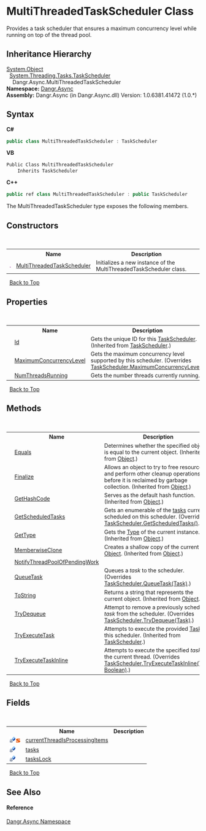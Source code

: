 # MultiThreadedTaskScheduler Class
 

Provides a task scheduler that ensures a maximum concurrency level while running on top of the thread pool.


## Inheritance Hierarchy
<a href="http://msdn2.microsoft.com/en-us/library/e5kfa45b" target="_blank">System.Object</a><br />&nbsp;&nbsp;<a href="http://msdn2.microsoft.com/en-us/library/dd321418" target="_blank">System.Threading.Tasks.TaskScheduler</a><br />&nbsp;&nbsp;&nbsp;&nbsp;Dangr.Async.MultiThreadedTaskScheduler<br />
**Namespace:**&nbsp;<a href="N_Dangr_Async">Dangr.Async</a><br />**Assembly:**&nbsp;Dangr.Async (in Dangr.Async.dll) Version: 1.0.6381.41472 (1.0.*)

## Syntax

**C#**<br />
``` C#
public class MultiThreadedTaskScheduler : TaskScheduler
```

**VB**<br />
``` VB
Public Class MultiThreadedTaskScheduler
	Inherits TaskScheduler
```

**C++**<br />
``` C++
public ref class MultiThreadedTaskScheduler : public TaskScheduler
```

The MultiThreadedTaskScheduler type exposes the following members.


## Constructors
&nbsp;<table><tr><th></th><th>Name</th><th>Description</th></tr><tr><td>![Public method](media/pubmethod.gif "Public method")</td><td><a href="M_Dangr_Async_MultiThreadedTaskScheduler__ctor">MultiThreadedTaskScheduler</a></td><td>
Initializes a new instance of the MultiThreadedTaskScheduler class.</td></tr></table>&nbsp;
<a href="#multithreadedtaskscheduler-class">Back to Top</a>

## Properties
&nbsp;<table><tr><th></th><th>Name</th><th>Description</th></tr><tr><td>![Public property](media/pubproperty.gif "Public property")</td><td><a href="http://msdn2.microsoft.com/en-us/library/dd321552" target="_blank">Id</a></td><td>
Gets the unique ID for this <a href="http://msdn2.microsoft.com/en-us/library/dd321418" target="_blank">TaskScheduler</a>.
 (Inherited from <a href="http://msdn2.microsoft.com/en-us/library/dd321418" target="_blank">TaskScheduler</a>.)</td></tr><tr><td>![Public property](media/pubproperty.gif "Public property")</td><td><a href="P_Dangr_Async_MultiThreadedTaskScheduler_MaximumConcurrencyLevel">MaximumConcurrencyLevel</a></td><td>
Gets the maximum concurrency level supported by this scheduler.
 (Overrides <a href="http://msdn2.microsoft.com/en-us/library/dd321559" target="_blank">TaskScheduler.MaximumConcurrencyLevel</a>.)</td></tr><tr><td>![Public property](media/pubproperty.gif "Public property")</td><td><a href="P_Dangr_Async_MultiThreadedTaskScheduler_NumThreadsRunning">NumThreadsRunning</a></td><td>
Gets the number threads currently running.</td></tr></table>&nbsp;
<a href="#multithreadedtaskscheduler-class">Back to Top</a>

## Methods
&nbsp;<table><tr><th></th><th>Name</th><th>Description</th></tr><tr><td>![Public method](media/pubmethod.gif "Public method")</td><td><a href="http://msdn2.microsoft.com/en-us/library/bsc2ak47" target="_blank">Equals</a></td><td>
Determines whether the specified object is equal to the current object.
 (Inherited from <a href="http://msdn2.microsoft.com/en-us/library/e5kfa45b" target="_blank">Object</a>.)</td></tr><tr><td>![Protected method](media/protmethod.gif "Protected method")</td><td><a href="http://msdn2.microsoft.com/en-us/library/4k87zsw7" target="_blank">Finalize</a></td><td>
Allows an object to try to free resources and perform other cleanup operations before it is reclaimed by garbage collection.
 (Inherited from <a href="http://msdn2.microsoft.com/en-us/library/e5kfa45b" target="_blank">Object</a>.)</td></tr><tr><td>![Public method](media/pubmethod.gif "Public method")</td><td><a href="http://msdn2.microsoft.com/en-us/library/zdee4b3y" target="_blank">GetHashCode</a></td><td>
Serves as the default hash function.
 (Inherited from <a href="http://msdn2.microsoft.com/en-us/library/e5kfa45b" target="_blank">Object</a>.)</td></tr><tr><td>![Protected method](media/protmethod.gif "Protected method")</td><td><a href="M_Dangr_Async_MultiThreadedTaskScheduler_GetScheduledTasks">GetScheduledTasks</a></td><td>
Gets an enumerable of the <a href="F_Dangr_Async_MultiThreadedTaskScheduler_tasks">tasks</a> currently scheduled on this scheduler.
 (Overrides <a href="http://msdn2.microsoft.com/en-us/library/dd321302" target="_blank">TaskScheduler.GetScheduledTasks()</a>.)</td></tr><tr><td>![Public method](media/pubmethod.gif "Public method")</td><td><a href="http://msdn2.microsoft.com/en-us/library/dfwy45w9" target="_blank">GetType</a></td><td>
Gets the <a href="http://msdn2.microsoft.com/en-us/library/42892f65" target="_blank">Type</a> of the current instance.
 (Inherited from <a href="http://msdn2.microsoft.com/en-us/library/e5kfa45b" target="_blank">Object</a>.)</td></tr><tr><td>![Protected method](media/protmethod.gif "Protected method")</td><td><a href="http://msdn2.microsoft.com/en-us/library/57ctke0a" target="_blank">MemberwiseClone</a></td><td>
Creates a shallow copy of the current <a href="http://msdn2.microsoft.com/en-us/library/e5kfa45b" target="_blank">Object</a>.
 (Inherited from <a href="http://msdn2.microsoft.com/en-us/library/e5kfa45b" target="_blank">Object</a>.)</td></tr><tr><td>![Private method](media/privmethod.gif "Private method")</td><td><a href="M_Dangr_Async_MultiThreadedTaskScheduler_NotifyThreadPoolOfPendingWork">NotifyThreadPoolOfPendingWork</a></td><td /></tr><tr><td>![Protected method](media/protmethod.gif "Protected method")</td><td><a href="M_Dangr_Async_MultiThreadedTaskScheduler_QueueTask">QueueTask</a></td><td>
Queues a *task* to the scheduler.
 (Overrides <a href="http://msdn2.microsoft.com/en-us/library/dd321313" target="_blank">TaskScheduler.QueueTask(Task)</a>.)</td></tr><tr><td>![Public method](media/pubmethod.gif "Public method")</td><td><a href="http://msdn2.microsoft.com/en-us/library/7bxwbwt2" target="_blank">ToString</a></td><td>
Returns a string that represents the current object.
 (Inherited from <a href="http://msdn2.microsoft.com/en-us/library/e5kfa45b" target="_blank">Object</a>.)</td></tr><tr><td>![Protected method](media/protmethod.gif "Protected method")</td><td><a href="M_Dangr_Async_MultiThreadedTaskScheduler_TryDequeue">TryDequeue</a></td><td>
Attempt to remove a previously scheduled *task* from the scheduler.
 (Overrides <a href="http://msdn2.microsoft.com/en-us/library/dd449203" target="_blank">TaskScheduler.TryDequeue(Task)</a>.)</td></tr><tr><td>![Protected method](media/protmethod.gif "Protected method")</td><td><a href="http://msdn2.microsoft.com/en-us/library/dd449173" target="_blank">TryExecuteTask</a></td><td>
Attempts to execute the provided <a href="http://msdn2.microsoft.com/en-us/library/dd235678" target="_blank">Task</a> on this scheduler.
 (Inherited from <a href="http://msdn2.microsoft.com/en-us/library/dd321418" target="_blank">TaskScheduler</a>.)</td></tr><tr><td>![Protected method](media/protmethod.gif "Protected method")</td><td><a href="M_Dangr_Async_MultiThreadedTaskScheduler_TryExecuteTaskInline">TryExecuteTaskInline</a></td><td>
Attempts to execute the specified *task* on the current thread.
 (Overrides <a href="http://msdn2.microsoft.com/en-us/library/dd449178" target="_blank">TaskScheduler.TryExecuteTaskInline(Task, Boolean)</a>.)</td></tr></table>&nbsp;
<a href="#multithreadedtaskscheduler-class">Back to Top</a>

## Fields
&nbsp;<table><tr><th></th><th>Name</th><th>Description</th></tr><tr><td>![Private field](media/privfield.gif "Private field")![Static member](media/static.gif "Static member")</td><td><a href="F_Dangr_Async_MultiThreadedTaskScheduler_currentThreadIsProcessingItems">currentThreadIsProcessingItems</a></td><td /></tr><tr><td>![Private field](media/privfield.gif "Private field")</td><td><a href="F_Dangr_Async_MultiThreadedTaskScheduler_tasks">tasks</a></td><td /></tr><tr><td>![Private field](media/privfield.gif "Private field")</td><td><a href="F_Dangr_Async_MultiThreadedTaskScheduler_tasksLock">tasksLock</a></td><td /></tr></table>&nbsp;
<a href="#multithreadedtaskscheduler-class">Back to Top</a>

## See Also


#### Reference
<a href="N_Dangr_Async">Dangr.Async Namespace</a><br />